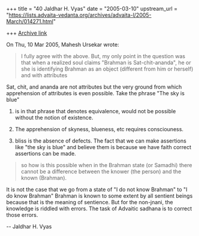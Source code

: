 +++
title = "40 Jaldhar H. Vyas"
date = "2005-03-10"
upstream_url = "https://lists.advaita-vedanta.org/archives/advaita-l/2005-March/014271.html"

+++
[Archive link](https://lists.advaita-vedanta.org/archives/advaita-l/2005-March/014271.html)

On Thu, 10 Mar 2005, Mahesh Ursekar wrote:

> I fully agree with the above. But, my only point in the question was
> that when a realized soul claims "Brahman is Sat-chit-ananda", he or
> she is identifying Brahman as an object (different from him or
> herself) and with attributes

Sat, chit, and ananda are not attributes but the very ground from which
apprehension of attributes is even possible.  Take the phrase "The sky is
blue"

1. is in that phrase that denotes equivalence, would not be possible
   without the notion of existence.

2. The apprehension of skyness, blueness, etc requires consciouness.

3. bliss is the absence of defects.  The fact that we can make assertions
   like "the sky is blue" and believe them is because we have faith
   correct assertions can be made.

> so how is this possible when in the
> Brahman state (or Samadhi) there cannot be a difference between the
> knower (the person) and the known (Brahman).
>

It is not the case that we go from a state of "I do not know Brahman" to
"I do know Brahman"  Brahman is known to some extent by all sentient
beings because that is the meaning of sentience.  But for the non-jnani,
the knowledge is riddled with errors.  The task of Advaitic sadhana is to
correct those errors.


-- 
Jaldhar H. Vyas <jaldhar at braincells.com>

